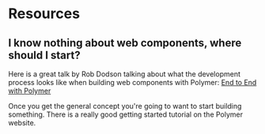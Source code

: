 # Resources

## I know nothing about web components, where should I start?

Here is a great talk by Rob Dodson talking about what the development process looks like when building web components with Polymer: [End to End with Polymer](https://www.youtube.com/watch?v=1f_Tj_JnStA)

Once you get the general concept you're going to want to start building something. There is a really good getting started tutorial on the Polymer website.

